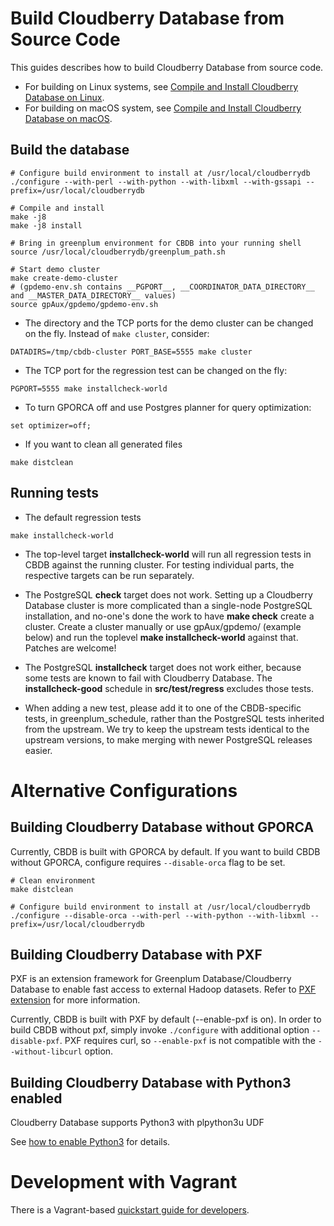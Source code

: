 <!-- For a better file structure, we moved this guide from original
Greenplum Database READE.md here. Thanks all the original writers.-->

# Build Cloudberry Database from Source Code

This guides describes how to build Cloudberry Database from source code.

- For building on Linux systems, see [Compile and Install Cloudberry Database on Linux](./README.Linux.md).
- For building on macOS system, see [Compile and Install Cloudberry Database on macOS](./README.macOS.md).

## Build the database

```
# Configure build environment to install at /usr/local/cloudberrydb
./configure --with-perl --with-python --with-libxml --with-gssapi --prefix=/usr/local/cloudberrydb

# Compile and install
make -j8
make -j8 install

# Bring in greenplum environment for CBDB into your running shell
source /usr/local/cloudberrydb/greenplum_path.sh

# Start demo cluster
make create-demo-cluster
# (gpdemo-env.sh contains __PGPORT__, __COORDINATOR_DATA_DIRECTORY__ and __MASTER_DATA_DIRECTORY__ values)
source gpAux/gpdemo/gpdemo-env.sh
```

- The directory and the TCP ports for the demo cluster can be changed on the fly.
Instead of `make cluster`, consider:

```
DATADIRS=/tmp/cbdb-cluster PORT_BASE=5555 make cluster
```

- The TCP port for the regression test can be changed on the fly:

```
PGPORT=5555 make installcheck-world
```

- To turn GPORCA off and use Postgres planner for query optimization:
```
set optimizer=off;
```

- If you want to clean all generated files
```
make distclean
```

## Running tests

* The default regression tests

```
make installcheck-world
```

* The top-level target __installcheck-world__ will run all regression
  tests in CBDB against the running cluster. For testing individual
  parts, the respective targets can be run separately.

* The PostgreSQL __check__ target does not work. Setting up a
  Cloudberry Database cluster is more complicated than a single-node
  PostgreSQL installation, and no-one's done the work to have __make
  check__ create a cluster. Create a cluster manually or use
  gpAux/gpdemo/ (example below) and run the toplevel __make
  installcheck-world__ against that. Patches are welcome!

* The PostgreSQL __installcheck__ target does not work either, because
  some tests are known to fail with Cloudberry Database. The
  __installcheck-good__ schedule in __src/test/regress__ excludes
  those tests.

* When adding a new test, please add it to one of the CBDB-specific tests,
  in greenplum_schedule, rather than the PostgreSQL tests inherited from the
  upstream. We try to keep the upstream tests identical to the upstream
  versions, to make merging with newer PostgreSQL releases easier.

# Alternative Configurations

## Building Cloudberry Database without GPORCA

Currently, CBDB is built with GPORCA by default. If you want to build CBDB
without GPORCA, configure requires `--disable-orca` flag to be set.

```
# Clean environment
make distclean

# Configure build environment to install at /usr/local/cloudberrydb
./configure --disable-orca --with-perl --with-python --with-libxml --prefix=/usr/local/cloudberrydb
```

## Building Cloudberry Database with PXF

PXF is an extension framework for Greenplum Database/Cloudberry
Database to enable fast access to external Hadoop datasets. Refer to
[PXF extension](../../gpcontrib/pxf_fdw/README.md) for more information.

Currently, CBDB is built with PXF by default (--enable-pxf is on).
In order to build CBDB without pxf, simply invoke `./configure` with additional option `--disable-pxf`.
PXF requires curl, so `--enable-pxf` is not compatible with the `--without-libcurl` option.

## Building Cloudberry Database with Python3 enabled

Cloudberry Database supports Python3 with plpython3u UDF

See [how to enable Python3](../../src/pl/plpython/README.md) for details.


# Development with Vagrant

There is a Vagrant-based [quickstart guide for developers](../vagrant/README.md).
